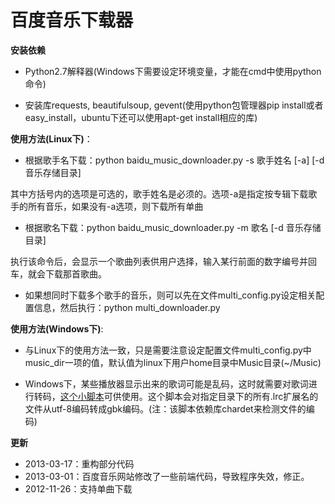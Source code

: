 百度音乐下载器
===============

**安装依赖**

- Python2.7解释器(Windows下需要设定环境变量，才能在cmd中使用python命令)

- 安装库requests, beautifulsoup, gevent(使用python包管理器pip install或者easy\_install，ubuntu下还可以使用apt-get install相应的库)


**使用方法(Linux下)**：

- 根据歌手名下载：python baidu_music_downloader.py -s 歌手姓名 [-a] [-d 音乐存储目录]

其中方括号内的选项是可选的，歌手姓名是必须的。选项-a是指定按专辑下载歌手的所有音乐，如果没有-a选项，则下载所有单曲

- 根据歌名下载：python baidu_music_downloader.py -m 歌名 [-d 音乐存储目录]

执行该命令后，会显示一个歌曲列表供用户选择，输入某行前面的数字编号并回车，就会下载那首歌曲。

- 如果想同时下载多个歌手的音乐，则可以先在文件multi\_config.py设定相关配置信息，然后执行：python multi_downloader.py

**使用方法(Windows下)**:

- 与Linux下的使用方法一致，只是需要注意设定配置文件multi_config.py中music_dir一项的值，默认值为linux下用户home目录中Music目录(~/Music)

- Windows下，某些播放器显示出来的歌词可能是乱码，这时就需要对歌词进行转码，[这个小脚本](https://github.com/youngsterxyf/ToolsForMyself/blob/master/change_lrc_coding.py)可供使用。这个脚本会对指定目录下的所有.lrc扩展名的文件从utf-8编码转成gbk编码。(注：该脚本依赖库chardet来检测文件的编码)

**更新**

- 2013-03-17：重构部分代码
- 2013-03-01：百度音乐网站修改了一些前端代码，导致程序失效，修正。
- 2012-11-26：支持单曲下载
